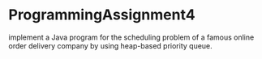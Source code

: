 # ProgrammingAssignment4
  implement  a  Java  program  for  the  scheduling  problem  of  a  famous  online  order  delivery  company  by  using  heap-based  priority  queue. 
